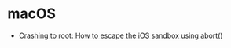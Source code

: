 # macOS
- [Crashing to root:
How to escape the iOS sandbox
using abort()](https://bazad.github.io/presentations/beVX-2018-Crashing-to-root.pdf)
